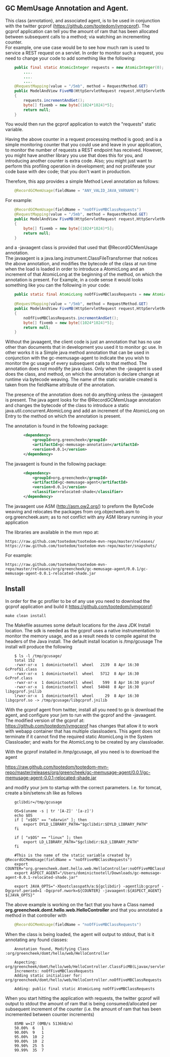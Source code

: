 GC MemUsage Annotation and Agent.
---------------------------------

This class (annotation), and associated agent, is to be used in conjunction 
with the twitter gcprof (https://github.com/tootedom/jvmgcprof).
The gcprof application can tell you the amount of ram that has been allocated 
between subsequent calls to a method; via watching an incrementing counter.  
For example, one use case would be to see how much ram is used to service a REST request
on a servlet.  In order to monitor such a request, you need to change your code to add something
like the following:

```java
	public final static AtomicInteger requests = new AtomicInteger(0);
        ....
        ....
        ....
	@RequestMapping(value = "/5mb", method = RequestMethod.GET)
	public ModelAndView FiveMB(HttpServletRequest request,HttpServletResponse resp)
	{
		requests.incrementAndGet();
		byte[] fivemb = new byte[(1024*1024)*5];
		return null;
	}
```

You would then run the gcprof application to watch the "requests" static variable.  

Having the above counter in a request processing method is good; and is a simple 
monitoring counter that you could use and leave in your application, to monitor the number
of requests a REST endpoint has received.  However, you might have another library you use
that does this for you, and introducing another counter is extra code.  Also; you might just 
want to perform this profiling operation in development; and not proliferate your code base 
with dev code; that you don't want in production.

Therefore, this app provides a simple Method Level annotation as follows:

```java
	@RecordGCMemUsage(fieldName = "ANY_VALID_JAVA_VARNAME")
```

For example:

```java
    @RecordGCMemUsage(fieldName = "noOfFiveMBClassRequests")
	@RequestMapping(value = "/5mb", method = RequestMethod.GET)
	public ModelAndView FiveMB(HttpServletRequest request,HttpServletResponse resp)
	{
		byte[] fivemb = new byte[(1024*1024)*5];
		return null;
	}
```

and a -javaagent class is provided that used that @RecordGCMemUsage annotation.  
The javaagent is a java.lang.instrument.ClassFileTransformer that notices the 
above annotation, and modifies the bytecode of the class at run time when the load is loaded
in order to introduce a AtomicLong and an increment of that AtomicLong at the beginning of the
method, on which the annotation is present.  For Example, in a code sense it would looks something
like you can the following in your code:

```java
	public static final AtomicLong noOfFiveMBClassRequests = new AtomicLong(0)
   
	@RequestMapping(value = "/5mb", method = RequestMethod.GET)
	public ModelAndView FiveMB(HttpServletRequest request,HttpServletResponse resp)
	{
		noOfFiveMBClassRequests.incrementAndGet();
		byte[] fivemb = new byte[(1024*1024)*5];
		return null;
	}
```
 
Without the javaagent, the client code is just an annotation that has no use other than documents that
in development you used it to monitor gc use.  In other works it is a Simple java method annotation 
that can be used in conjunction with the gc-memusage-agent to indicate the you wish to 
monitor the gc usage of every subsequent calls to that method.  The annotation does not modify the java
class.  Only when the -javagent is used does the class, and method, on which the annotation is declare 
change at runtime via bytecode weaving.  The name of the static variable created is taken from the 
fieldName attribute of the annotation.

The presence of the annotation does not do anything unless the -javaagent is present.  The java agent looks for the
@RecordGCMemUsage annotation and changes the bytecode of the class to introduce a static java.util.concurrent.AtomicLong 
and add an increment of the AtomicLong on Entry to the method on which the annotation is present. 

The annotation is found in the following package:

```xml
		<dependency>
			<groupId>org.greencheek</groupId>
  			<artifactId>gc-memusage-annotation</artifactId>
  			<version>0.0.1</version>
		</dependency> 
```

The javaagent is found in the following package:

```xml
		<dependency>
			<groupId>org.greencheek</groupId>
  			<artifactId>gc-memusage-agent</artifactId>
  			<version>0.0.1</version>
  			<classifier>relocated-shade</classifier>
		</dependency> 
```

The javaagent use ASM (http://asm.ow2.org/) to preform the ByteCode weaving and relocates the packages from
org.objectweb.asm to org.greencheek.asm; as to not conflict with any ASM library running in your application

The libraries are available in the mvn repo at:

	https://raw.github.com/tootedom/tootedom-mvn-repo/master/releases/
	https://raw.github.com/tootedom/tootedom-mvn-repo/master/snapshots/

For example:

	https://raw.github.com/tootedom/tootedom-mvn-repo/master/releases/org/greencheek/gc-memusage-agent/0.0.1/gc-memusage-agent-0.0.1-relocated-shade.jar
	
## Install
	
In order for the gc profiler to be of any use you need to download the gcprof application and build it https://github.com/tootedom/jvmgcprof:

	make clean install
	
The Makefile assumes some default locations for the Java JDK Install location.  The sdk is needed as the 
gcprof uses a native instrumentation to monitor the memory usage, and as a result needs to compile against the 
headers of the Java install.  The default install location is /tmp/gcusage  The install will produce the following

```
	$ ls -l /tmp/gcusage/
	total 152
	-rwxr-xr-x  1 dominictootell  wheel   2139  8 Apr 16:30 GcProf$1.class
	-rwxr-xr-x  1 dominictootell  wheel   5712  8 Apr 16:30 GcProf.class
	-rwxr-xr-x  1 dominictootell  wheel    599  8 Apr 16:30 gcprof
	-rwxr-xr-x  1 dominictootell  wheel  54048  8 Apr 16:30 libgcprof.jnilib
	lrwxr-xr-x  1 dominictootell  wheel     29  8 Apr 16:30 libgcprof.so -> /tmp/gcusage/libgcprof.jnilib
```

With the gcprof agent from twitter, install all you need to go is download the agent, and configure your jvm to
run with the gcprof and the -javaagent.   The modified version of the gcprof at: https://github.com/tootedom/jvmgcprof has
changes that allow it to work with webapp container that has multiple classloaders.  This agent does not terminate
if it cannot find the required static AtomicLong in the System Classloader; and waits for the AtomicLong to be created
by any classloader.

With the gcprof installed in /tmp/gcusage, all you need is to download the agent 

  https://raw.github.com/tootedom/tootedom-mvn-repo/master/releases/org/greencheek/gc-memusage-agent/0.0.1/gc-memusage-agent-0.0.1-relocated-shade.jar

and modify your jvm to startup with the correct parameters.  I.e. for tomcat, create a bin/setenv.sh like as follows

```
	gclibdir=/tmp/gcusage

	OS=$(uname -s | tr '[A-Z]' '[a-z]')
	echo $OS
	if [ "x$OS" == "xdarwin" ]; then
        export DYLD_LIBRARY_PATH="$gclibdir:$DYLD_LIBRARY_PATH"
	fi

	if [ "x$OS" == "linux" ]; then
        export LD_LIBRARY_PATH="$gclibdir:$LD_LIBRARY_PATH"
	fi

	#This is the name of the static variable created by @RecordGCMemUsage(fieldName = "noOfFiveMBClassRequests")
	export COUNTER="org.greencheek.domt.hello.web.HelloController:noOfFiveMBClassRequests"
	export ASPECT_AGENT="/Users/dominictootell/Downloads/gc-memusage-agent-0.0.1-relocated-shade.jar"

	export JAVA_OPTS="-Xbootclasspath/a:${gclibdir} -agentlib:gcprof -Dgcprof.period=1 -Dgcprof.nwork=${COUNTER} -javaagent:${ASPECT_AGENT} ${JAVA_OPTS}"
```

The above example is working on the fact that you have a Class named <b>org.greencheek.domt.hello.web.HelloController</b>
and that you annotated a method in that controller with 

```java
	@RecordGCMemUsage(fieldName = "noOfFiveMBClassRequests")
```


When the class is being loaded, the agent will output to stdout, that is it annotating any found classes:

```
	Annotation found, Modifying Class :org/greencheek/domt/hello/web/HelloController

	Aspecting: org/greencheek/domt/hello/web/HelloController.ClassFicMB(Ljavax/servlet/http/HttpServletRequest;Ljavax/servlet/http/HttpServletResponse;)Lorg/springframework/web/servlet/ModelAndView;nullnull
	Increments: noOfFiveMBClassRequests
	Adding static initialiser for: org/greencheek/domt/hello/web/HelloController.noOfFiveMBClassRequests

	Adding: public final static AtomicLong noOfFiveMBClassRequests
```

When you start hitting the application with requests, the twitter gcprof will output to stdout the amount of ram that
is being consumed/allocated per subsequent increment of the counter (i.e. the amount of ram that has been incremented
between counter increments)

```
	85MB w=17 (0MB/s 5136kB/w)
	50.00%	6	1
	90.00%	9	1
	95.00%	10	2
	99.00%	10	2
	99.90%	25	5
	99.99%	35	7
``` 